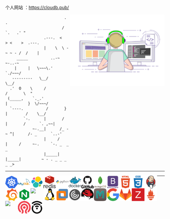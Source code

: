 



个人网站 ：https://cloudb.pub/

<img align="right" width="300"   src=".README.assets/coding-freak.gif" />

```shell
                          .       .
                         / `.   .' " 
                 .---.  <    > <    >  .---.
                 |    \  \ - ~ ~ - /  /    |
     _____          ..-~             ~-..-~
    |     |   \~~~\.'                    `./~~~/
   ---------   \__/                        \__/
  .'  O    \     /               /       \  " 
 (_____,    `._.'               |         }  \/~~~/
  `----.          /       }     |        /    \__/
        `-.      |       /      |       /      `. ,~~|
            ~-.__|      /_ - ~ ^|      /- _      `..-'   
                 |     /        |     /     ~-.     `-. _  _  _
                 |_____|        |_____|         ~ - . _ _ _ _ _>
```



---





<p>
<a href="https://kubernetes.io/" target="_blank">
<img align="left" width="40"   src=".README.assets/svg/kubernetes_logo_icon_168359.svg" />
</a>
<a href="https://www.mysql.com/" target="_blank">
<img align="left" width="40"   src=".README.assets/svg/mysql_original_wordmark_logo_icon_146417.svg" />
</a>
<a href="https://www.elastic.co/cn/" target="_blank">
<img align="left" width="40"   src=".README.assets/svg/file_type_elastic_icon_130625.svg" />
</a>
<a href="https://redis.io/" target="_blank">
<img align="left" width="40"   src=".README.assets/svg/redis_original_wordmark_logo_icon_146369.svg" />
</a>
<a href="https://www.python.org/" target="_blank">
<img align="left" width="40"   src=".README.assets/svg/python_original_wordmark_logo_icon_146382.svg" />
</a>
<a href="https://www.docker.com/" target="_blank">
<img align="left" width="40"   src=".README.assets/svg/docker_original_wordmark_logo_icon_146557.svg" />
</a>
<a href="https://github.com/" target="_blank">
<img align="left" width="40"   src=".README.assets/svg/github_original_wordmark_logo_icon_146506.svg" />
</a>
<a href="https://www.mongodb.com/" target="_blank">
<img align="left" width="40"   src=".README.assets/svg/mongodb_original_wordmark_logo_icon_146425.svg" />
</a>
<a href="https://www.bootcss.com/" target="_blank">
<img align="left" width="40"   src=".README.assets/svg/bootstrap_plain_wordmark_logo_icon_146620.svg" />
</a>
<a href="https://www.w3schools.com/html/" target="_blank">
<img align="left" width="40"   src=".README.assets/svg/html_plain_wordmark_logo_icon_146476.svg" />
</a>
<a href="https://www.w3schools.com/Css/" target="_blank">
<img align="left" width="40"   src=".README.assets/svg/css_plain_wordmark_logo_icon_146574.svg" />
</a>
<a href="https://www.jenkins.io/" target="_blank">
<img align="left" width="40"   src=".README.assets/svg/jenkins_logo_icon_170552.svg" />
</a>
<a href="https://grafana.com/" target="_blank">
<img align="left" width="40"   src=".README.assets/svg/grafana_logo_icon_171048.svg" />
</a>
<a href="https://nginx.org/" target="_blank">
<img align="left" width="40"   src=".README.assets/svg/file_type_nginx_icon_130305.svg" />
</a>
<a href="https://keepalived.org/" target="_blank">
<img align="left" width="40"   src="https://keepalived.org/images/Keepalived-LOGO.png" />
</a>
<a href="https://www.kernel.org/" target="_blank">
<img align="left" width="40"   src=".README.assets/svg/linux_original_logo_icon_146433.svg" />
</a>
<a href="https://www.vmware.com/" target="_blank">
<img align="left" width="40"   src=".README.assets/png/VMware_23516.png" />
</a>
<a href="https://www.citrix.com/" target="_blank">
<img align="left" width="40"   src=".README.assets/svg/citrixreceiver_93805.svg" />
</a>
<a href="https://linux-kvm.org/" target="_blank">
<img align="left" width="40"   src=".README.assets/svg/redhat_logo_icon_168023.svg" />
</a>
<a href="https://www.memcached.org/" target="_blank">
<img align="left" width="40"   src=".README.assets/svg/memcached_logo_icon_168982.svg" />
</a>
<a href="https://www.google.com/" target="_blank">
<img align="left" width="40"   src=".README.assets/svg/google_logo_icon_169090.svg" />
</a>
<a href="https://gitlab.com/" target="_blank">
<img align="left" width="40"   src=".README.assets/svg/gitlab_original_logo_icon_146503.svg" />
</a>
<a href="https://www.zabbix.com/" target="_blank">
<img align="left" width="40"   src=".README.assets/svg/zabbix_logo_icon_167937.svg" />
</a>
<a href="https://prometheus.io/" target="_blank">
<img align="left" width="40"   src=".README.assets/svg/file_type_prometheus_icon_130229.svg" />
</a>
<a href="https://www.gluster.org/" target="_blank">
<img align="left" width="40"   src="https://gluster.wpenginepowered.com/wp-content/uploads/2016/03/gluster-ant.png" />
</a>
<a href="https://ceph.com/" target="_blank">
<img align="left" width="40"   src=".README.assets/svg/ceph_logo_icon_170406.svg" />
</a>
<a href="https://openwrt.org/" target="_blank">
<img align="left" width="40"   src=".README.assets/svg/openwrt_logo_icon_248288.svg" />
</a>
</p>








---

